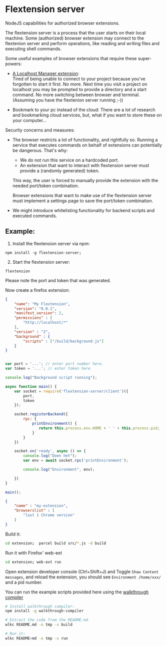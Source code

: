 # Flextension server

NodeJS capabilities for authorized browser extensions.

The flextension server is a process that the user starts on 
their local machine. Some (authorized) browser extension may 
connect to the flextenion server and perform operations, like reading
and writing files and executing shell commands.

Some useful examples of browser extensions that require these super-powers:

- [A Localhost Manager extension](https://github.com/j-angnoe/localhost-manager-browser-extension):  
Tired of being unable to connect to your project because you've forgotten to start it first. No more. Next time you visit a project on localhost you may be prompted to provide a directory and a start command. No more switching between browser and terminal. (Assuming you have the flextenion server running ;-))

- Bookmark to your pc instead of the cloud:
There are a lot of research and bookmarking cloud services, but, what
if you want to store these on your computer... 

Security concerns and measures:
- The browser restricts a lot of functionality, and rightfully so. 
Running a service that executes commands on behalf of extensions can 
potentially be dangerous. That's why:
    - We do not run this service on a hardcoded port. 
    - An extension that want to interact with flextension server must
      provide a (randomly generated) token. 

    This way, the user is forced to manually provide the extension with
    the needed port/token combination.

    Browser extensions that want to make use of the flextension server
    must implement a settings page to save the port/token combination.

- We might introduce whitelisting functionality for backend scripts
and executed commands. 


## Example:

1. Install the flextension server via npm:
```
npm install -g flextension-server;
```

2. Start the flextension server:
```
flextension
```

Please note the port and token that was generated.

Now create a firefox extension:

```json << extension/manifest.json >> 
{
    "name": "My Flextension",
    "version": "0.0.1",
    "manifest_version": 2,
    "permissions" : [
        "http://localhost/*"
    ],
    "version" : "2",
    "background" : {
        "scripts" : ["/build/background.js"]
    }
}
```

```js << extension/src/background.js >>

var port = '...'; // enter port number here.
var token = '...'; // enter token here

console.log("Background script running");

async function main() {
    var socket = require('flextension-server/client')({
        port,
        token
    });

    socket.registerBackend({
        rpc: {
            printEnvironment() {
               return this.process.env.HOME + ' ' + this.process.pid;
            }
        }
    })

    socket.on('ready', async () => {
        console.log("Doen het");
        var env = await socket.rpc('printEnvironment');

        console.log("Environment", env);

    })
}

main();
```

```json << extension/package.json >>
{
    "name" : "my-extension",
    "browserslist" : [
        "last 1 Chrome version"
    ]
}
```

Build it:
```sh << build >>
cd extension;  parcel build src/*.js -d build
```

Run it with Firefox' web-ext
```sh << run >>
cd extension; web-ext run
```

Open extension developer console (Ctrl+Shift+J) and 
Toggle `Show Content messages`, and reload the extension, you should see `Environment /home/xxx/` and a pid number.

You can run the example scripts provided here
using the [walkthrough compiler](https://github.com/j-angnoe/code-walkthrough-compiler)

```sh
# Install walkthrough compiler:
npm install -g walkthrough-compiler

# Extract the code from the README.md
wlkc README.md -o tmp -x build 

# Run it:
wlkc README>md -o tmp -x run
```




